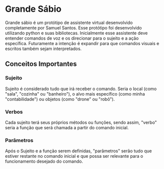# Grande Sábio
Grande sábio é um protótipo de assistente virtual desenvolvido completamente por
Samuel Santos. Esse protótipo foi desenvolvido utilizando python e suas bibliotecas.
Inicialmente esse assistente deve entender comandos de voz e os direcionar para
o sujeito e a ação específica. Futuramente a intenção é expandir para que comandos
visuais e escritos também sejam interpretados.

## Conceitos Importantes

### Sujeito
Sujeito é considerado tudo que irá receber o comando. Seria o local (como "sala",
"cozinha" ou "banheiro"), o alvo mais específico (como minha "contabilidade") ou
objetos (como "drone" ou "robô").

### Verbos
Cada sujeito terá seus próprios métodos ou funções, sendo assim, "verbo" seria a
função que será chamada a partir do comando inicial.

### Parâmetros
Após o Sujeito e a função serem definidas, "parâmetros" serão tudo que estiver
restante no comando inicial e que possa ser relevante para o funcionamento desejado 
do comando.

